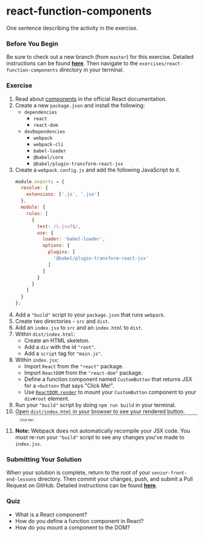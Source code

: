 # react-function-components

One sentence describing the activity in the exercise.

### Before You Begin

Be sure to check out a new branch (from `master`) for this exercise. Detailed instructions can be found [**here**](../../guides/before-each-exercise.md). Then navigate to the `exercises/react-function-components` directory in your terminal.

### Exercise

1. Read about [components](https://reactjs.org/docs/components-and-props.html) in the official React documentation.
2. Create a new `package.json` and install the following:
    - `dependencies`
      - `react`
      - `react-dom`
    - `devDependencies`
      - `webpack`
      - `webpack-cli`
      - `babel-loader`
      - `@babel/core`
      - `@babel/plugin-transform-react-jsx`
3. Create a `webpack.config.js` and add the following JavaScript to it.
    ```js
    module.exports = {
      resolve: {
        extensions: ['.js', '.jsx']
      },
      module: {
        rules: [
          {
            test: /\.jsx?$/,
            use: {
              loader: 'babel-loader',
              options: {
                plugins: [
                  '@babel/plugin-transform-react-jsx'
                ]
              }
            }
          }
        ]
      }
    };
    ```
4. Add a `"build"` script to your `package.json` that runs `webpack`.
5. Create two directories - `src` and `dist`.
6. Add an `index.jsx` to `src` and an `index.html` to `dist`.
7. Within `dist/index.html`:
    - Create an HTML skeleton.
    - Add a `div` with the id `"root"`.
    - Add a `script` tag for `"main.js"`.
8. Within `index.jsx`:
    - Import `React` from the `"react"` package.
    - Import `ReactDOM` from the `"react-dom"` package.
    - Define a function component named `CustomButton` that returns JSX for a `<button>` that says "Click Me!".
    - Use [`ReactDOM.render`](https://reactjs.org/docs/react-dom.html#render) to mount your `CustomButton` component to your `div#root` element.
9. Run your `"build"` script by doing `npm run build` in your terminal.
10. Open `dist/index.html` in your browser to see your rendered button.
    ![Function Components Solution](react-function-components-solution.png)
11. **Note:** Webpack does not automatically recompile your JSX code. You must re-run your `"build"` script to see any changes you've made to `index.jsx`.

### Submitting Your Solution

When your solution is complete, return to the root of your `senior-front-end-lessons` directory. Then commit your changes, push, and submit a Pull Request on GitHub. Detailed instructions can be found [**here**](../../guides/after-each-exercise.md).

### Quiz

- What is a React component?
- How do you define a function component in React?
- How do you mount a component to the DOM?
